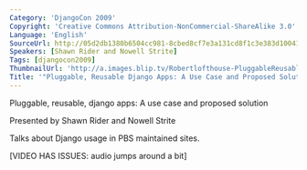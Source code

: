 ```yaml
---
Category: 'DjangoCon 2009'
Copyright: 'Creative Commons Attribution-NonCommercial-ShareAlike 3.0'
Language: 'English'
SourceUrl: http://05d2db1380b6504cc981-8cbed8cf7e3a131cd8f1c3e383d10041.r93.cf2.rackcdn.com/djangocon-2009/17_pluggable-reusable-django-apps-a-use-case-and-proposed-solution.ogv
Speakers: [Shawn Rider and Nowell Strite]
Tags: [djangocon2009]
ThumbnailUrl: 'http://a.images.blip.tv/Robertlofthouse-PluggableReusableDjangoAppsAUseCaseAndProposedSolution188.png'
Title: '"Pluggable, Reusable Django Apps: A Use Case and Proposed Solution"'
---
```

Pluggable, reusable, django apps: A use case and proposed solution

  
Presented by Shawn Rider and Nowell Strite

  
Talks about Django usage in PBS maintained sites.

  
[VIDEO HAS ISSUES: audio jumps around a bit]

